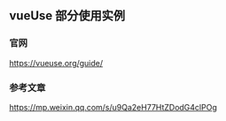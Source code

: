 ## vueUse 部分使用实例

### 官网

https://vueuse.org/guide/

### 参考文章

https://mp.weixin.qq.com/s/u9Qa2eH77HtZDodG4clPOg
